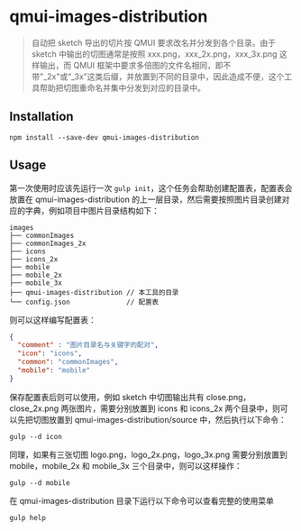# qmui-images-distribution

> 自动把 sketch 导出的切片按 QMUI 要求改名并分发到各个目录。由于 sketch 中输出的切图通常是按照 xxx.png，xxx_2x.png，xxx_3x.png 这样输出，而 QMUI 框架中要求多倍图的文件名相同，即不带"_2x"或“_3x”这类后缀，并放置到不同的目录中，因此造成不便，这个工具帮助把切图重命名并集中分发到对应的目录中。

## Installation

```shell
npm install --save-dev qmui-images-distribution 
```

## Usage

第一次使用时应该先运行一次 `gulp init`，这个任务会帮助创建配置表，配置表会放置在 qmui-images-distribution 的上一层目录，然后需要按照图片目录创建对应的字典，例如项目中图片目录结构如下：

```shell
images
├── commonImages
├── commonImages_2x
├── icons
├── icons_2x
├── mobile
├── mobile_2x
├── mobile_3x
├── qmui-images-distribution // 本工具的目录
└── config.json              // 配置表
```

则可以这样编写配置表：

```json
{
  "comment" : "图片目录名与关键字的配对",
  "icon": "icons",
  "common": "commonImages",
  "mobile": "mobile"
} 
```

保存配置表后则可以使用，例如 sketch 中切图输出共有 close.png，close_2x.png 两张图片，需要分别放置到 icons 和 icons_2x 两个目录中，则可以先把切图放置到 qmui-images-distribution/source 中，然后执行以下命令：
```shell
gulp --d icon 
```

同理，如果有三张切图 logo.png，logo_2x.png，logo_3x.png 需要分别放置到 mobile，mobile_2x 和 mobile_3x 三个目录中，则可以这样操作：
```shell
gulp --d mobile
```

在 qmui-images-distribution 目录下运行以下命令可以查看完整的使用菜单
```shell
gulp help
``` 
